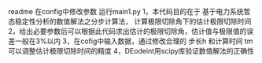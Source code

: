 readme
在config中修改参数
运行main1.py 
1，本代码目的在于 基于电力系统暂态稳定性分析的数值解法之分步计算法，
	计算极限切除角下的估计极限切除时间
2，给出必要参数后可以根据此代码求出估计的极限切除角，估计值与极限值的误差一般在3%以内
3，在cofig中输入数据，通过修改合理的 步长h 和计算时间 tm可以调整估计极限切除时间的精度
4，DEodeint用scipy库验证数值解法的正确性
